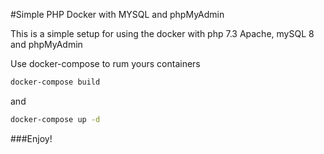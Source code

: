 #Simple PHP Docker with MYSQL and phpMyAdmin

This is a simple setup for using the docker with php 7.3 Apache,
mySQL 8 and phpMyAdmin

Use docker-compose to rum yours containers
```sh
docker-compose build
```
and
```sh
docker-compose up -d
```

###Enjoy!